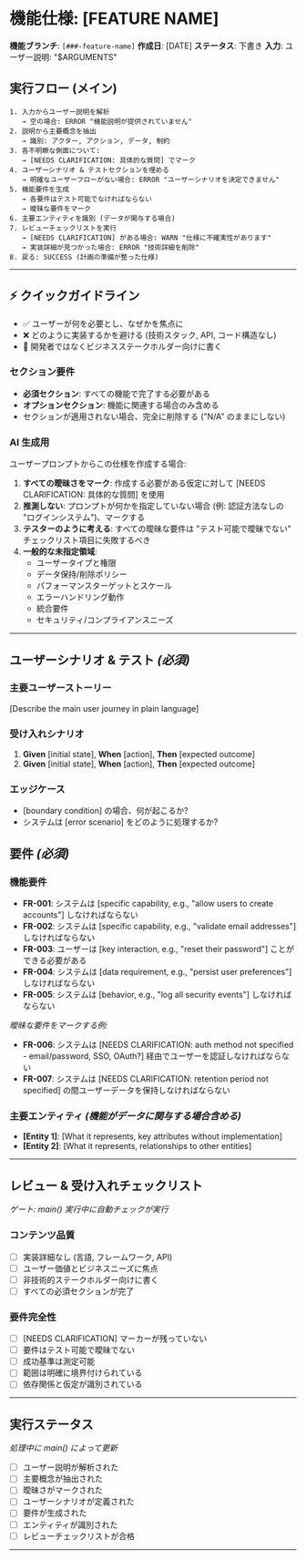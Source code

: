 # 機能仕様: [FEATURE NAME]

**機能ブランチ**: `[###-feature-name]`
**作成日**: [DATE]
**ステータス**: 下書き
**入力**: ユーザー説明: "$ARGUMENTS"

## 実行フロー (メイン)
```
1. 入力からユーザー説明を解析
   → 空の場合: ERROR "機能説明が提供されていません"
2. 説明から主要概念を抽出
   → 識別: アクター, アクション, データ, 制約
3. 各不明瞭な側面について:
   → [NEEDS CLARIFICATION: 具体的な質問] でマーク
4. ユーザーシナリオ & テストセクションを埋める
   → 明確なユーザーフローがない場合: ERROR "ユーザーシナリオを決定できません"
5. 機能要件を生成
   → 各要件はテスト可能でなければならない
   → 曖昧な要件をマーク
6. 主要エンティティを識別 (データが関与する場合)
7. レビューチェックリストを実行
   → [NEEDS CLARIFICATION] がある場合: WARN "仕様に不確実性があります"
   → 実装詳細が見つかった場合: ERROR "技術詳細を削除"
8. 戻る: SUCCESS (計画の準備が整った仕様)
```

---

## ⚡ クイックガイドライン
- ✅ ユーザーが何を必要とし、なぜかを焦点に
- ❌ どのように実装するかを避ける (技術スタック, API, コード構造なし)
- 👥 開発者ではなくビジネスステークホルダー向けに書く

### セクション要件
- **必須セクション**: すべての機能で完了する必要がある
- **オプションセクション**: 機能に関連する場合のみ含める
- セクションが適用されない場合、完全に削除する ("N/A" のままにしない)

### AI 生成用
ユーザープロンプトからこの仕様を作成する場合:
1. **すべての曖昧さをマーク**: 作成する必要がある仮定に対して [NEEDS CLARIFICATION: 具体的な質問] を使用
2. **推測しない**: プロンプトが何かを指定していない場合 (例: 認証方法なしの "ログインシステム")、マークする
3. **テスターのように考える**: すべての曖昧な要件は "テスト可能で曖昧でない" チェックリスト項目に失敗するべき
4. **一般的な未指定領域**:
   - ユーザータイプと権限
   - データ保持/削除ポリシー
   - パフォーマンスターゲットとスケール
   - エラーハンドリング動作
   - 統合要件
   - セキュリティ/コンプライアンスニーズ

---

## ユーザーシナリオ & テスト *(必須)*

### 主要ユーザーストーリー
[Describe the main user journey in plain language]

### 受け入れシナリオ
1. **Given** [initial state], **When** [action], **Then** [expected outcome]
2. **Given** [initial state], **When** [action], **Then** [expected outcome]

### エッジケース
- [boundary condition] の場合、何が起こるか?
- システムは [error scenario] をどのように処理するか?

## 要件 *(必須)*

### 機能要件
- **FR-001**: システムは [specific capability, e.g., "allow users to create accounts"] しなければならない
- **FR-002**: システムは [specific capability, e.g., "validate email addresses"] しなければならない
- **FR-003**: ユーザーは [key interaction, e.g., "reset their password"] ことができる必要がある
- **FR-004**: システムは [data requirement, e.g., "persist user preferences"] しなければならない
- **FR-005**: システムは [behavior, e.g., "log all security events"] しなければならない

*曖昧な要件をマークする例:*
- **FR-006**: システムは [NEEDS CLARIFICATION: auth method not specified - email/password, SSO, OAuth?] 経由でユーザーを認証しなければならない
- **FR-007**: システムは [NEEDS CLARIFICATION: retention period not specified] の間ユーザーデータを保持しなければならない

### 主要エンティティ *(機能がデータに関与する場合含める)*
- **[Entity 1]**: [What it represents, key attributes without implementation]
- **[Entity 2]**: [What it represents, relationships to other entities]

---

## レビュー & 受け入れチェックリスト
*ゲート: main() 実行中に自動チェックが実行*

### コンテンツ品質
- [ ] 実装詳細なし (言語, フレームワーク, API)
- [ ] ユーザー価値とビジネスニーズに焦点
- [ ] 非技術的ステークホルダー向けに書く
- [ ] すべての必須セクションが完了

### 要件完全性
- [ ] [NEEDS CLARIFICATION] マーカーが残っていない
- [ ] 要件はテスト可能で曖昧でない
- [ ] 成功基準は測定可能
- [ ] 範囲は明確に境界付けられている
- [ ] 依存関係と仮定が識別されている

---

## 実行ステータス
*処理中に main() によって更新*

- [ ] ユーザー説明が解析された
- [ ] 主要概念が抽出された
- [ ] 曖昧さがマークされた
- [ ] ユーザーシナリオが定義された
- [ ] 要件が生成された
- [ ] エンティティが識別された
- [ ] レビューチェックリストが合格

---
